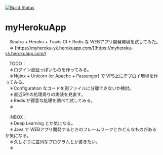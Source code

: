 [![Build Status](https://travis-ci.org/ltw-w2/myherokuapp.svg)](https://travis-ci.org/ltw-w2/myherokuapp)

# myHerokuApp

　Sinatra + Heroku + Travis CI + Redis な WEBアプリ開発環境を試してみた。  
　⇒ [https://myheroku-yk.herokuapp.com/](https://myheroku-yk.herokuapp.com/)

　TODO：  
　＊ログイン認証っぽいものを作ってみる。  
　＊Nginx + Unicorn (or Apache + Passenger) で VPS上にデプロイ環境を作ってみる。  
　＊Configuration なコードを別ファイルに分離できないか検討。  
　＊直近5件の処理周りの実装を見直す。  
　＊Redis が得意な処理を調べて試してみる。  
　＊

　INBOX：  
　＊Deep Learning とか気になる。  
　＊Java で WEBアプリ開発するときのフレームワークとかどんなものがあるか気になる。  
　＊久しぶりに並列なプログラムとか書きたい。  
　＊


